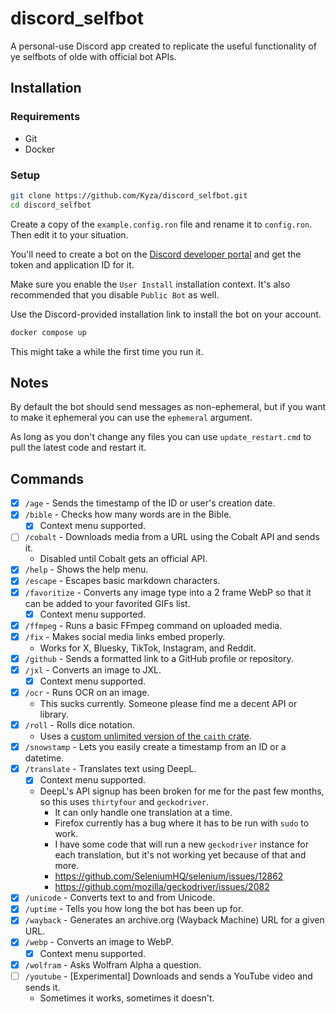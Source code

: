 # discord_selfbot

A personal-use Discord app created to replicate the useful functionality of ye selfbots of olde with official bot APIs.

## Installation

### Requirements

- Git
- Docker

### Setup

```sh
git clone https://github.com/Kyza/discord_selfbot.git
cd discord_selfbot
```

Create a copy of the `example.config.ron` file and rename it to `config.ron`. Then edit it to your situation.

You'll need to create a bot on the [Discord developer portal](https://discord.com/developers/applications) and get the token and application ID for it.

Make sure you enable the `User Install` installation context. It's also recommended that you disable `Public Bot` as well.

Use the Discord-provided installation link to install the bot on your account.

```sh
docker compose up
```

This might take a while the first time you run it.

## Notes

By default the bot should send messages as non-ephemeral, but if you want to make it ephemeral you can use the `ephemeral` argument.

As long as you don't change any files you can use `update_restart.cmd` to pull the latest code and restart it.

## Commands

- [x] `/age` - Sends the timestamp of the ID or user's creation date.
- [x] `/bible` - Checks how many words are in the Bible.
   - [x] Context menu supported.
- [ ] `/cobalt` - Downloads media from a URL using the Cobalt API and sends it.
   - Disabled until Cobalt gets an official API.
- [x] `/help` - Shows the help menu.
- [x] `/escape` - Escapes basic markdown characters.
- [x] `/favoritize` - Converts any image type into a 2 frame WebP so that it can be added to your favorited GIFs list.
   - [x] Context menu supported.
- [x] `/ffmpeg` - Runs a basic FFmpeg command on uploaded media.
- [x] `/fix` - Makes social media links embed properly.
   - Works for X, Bluesky, TikTok, Instagram, and Reddit.
- [x] `/github` - Sends a formatted link to a GitHub profile or repository.
- [x] `/jxl` - Converts an image to JXL.
   - [x] Context menu supported.
- [x] `/ocr` - Runs OCR on an image.
   - This sucks currently. Someone please find me a decent API or library.
- [x] `/roll` - Rolls dice notation.
   - Uses a [custom unlimited version of the `caith` crate](https://github.com/Kyza/caith/commit/a05c6a3954ab3f42d4ce08d8de18fe5a2fae18b6).
- [x] `/snowstamp` - Lets you easily create a timestamp from an ID or a datetime.
- [x] `/translate` - Translates text using DeepL.
   - [x] Context menu supported.
   - DeepL's API signup has been broken for me for the past few months, so this uses `thirtyfour` and `geckodriver`.
      - It can only handle one translation at a time.
      - Firefox currently has a bug where it has to be run with `sudo` to work.
      - I have some code that will run a new `geckodriver` instance for each translation, but it's not working yet because of that and more.
      - https://github.com/SeleniumHQ/selenium/issues/12862
      - https://github.com/mozilla/geckodriver/issues/2082
- [x] `/unicode` - Converts text to and from Unicode.
- [x] `/uptime` - Tells you how long the bot has been up for.
- [x] `/wayback` - Generates an archive.org (Wayback Machine) URL for a given URL.
- [x] `/webp` - Converts an image to WebP.
   - [x] Context menu supported.
- [x] `/wolfram` - Asks Wolfram Alpha a question.
- [ ] `/youtube` - [Experimental] Downloads and sends a YouTube video and sends it.
   - Sometimes it works, sometimes it doesn't.
